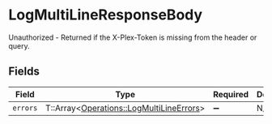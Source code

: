 # LogMultiLineResponseBody

Unauthorized - Returned if the X-Plex-Token is missing from the header or query.


## Fields

| Field                                                                                     | Type                                                                                      | Required                                                                                  | Description                                                                               |
| ----------------------------------------------------------------------------------------- | ----------------------------------------------------------------------------------------- | ----------------------------------------------------------------------------------------- | ----------------------------------------------------------------------------------------- |
| `errors`                                                                                  | T::Array<[Operations::LogMultiLineErrors](../../models/operations/logmultilineerrors.md)> | :heavy_minus_sign:                                                                        | N/A                                                                                       |